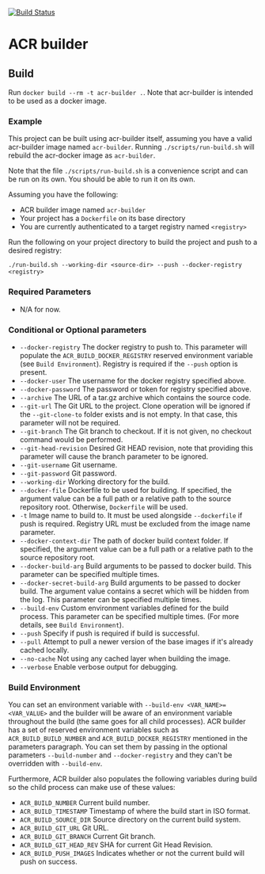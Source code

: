 [![Build Status](https://travis-ci.org/Azure/acr-builder.svg?branch=master)](https://travis-ci.org/Azure/acr-builder)

# ACR builder

## Build

Run `docker build --rm -t acr-builder .`. Note that acr-builder is intended to be used as a docker image.

### Example

This project can be built using acr-builder itself, assuming you have a valid acr-builder image named `acr-builder`. Running `./scripts/run-build.sh` will rebuild the acr-docker image as `acr-builder`.

Note that the file `./scripts/run-build.sh` is a convenience script and can be run on its own. You should be able to run it on its own.

Assuming you have the following:
* ACR builder image named `acr-builder`
* Your project has a `Dockerfile` on its base directory
* You are currently authenticated to a target registry named `<registry>`

Run the following on your project directory to build the project and push to a desired registry:
```
./run-build.sh --working-dir <source-dir> --push --docker-registry <registry>
```

### Required Parameters
- N/A for now.

### Conditional or Optional parameters
* `--docker-registry` The docker registry to push to. This parameter will populate the `ACR_BUILD_DOCKER_REGISTRY` reserved environment variable (see `Build Environment`). Registry is required if the `--push` option is present.
* `--docker-user` The username for the docker registry specified above.
* `--docker-password` The password or token for registry specified above.
* `--archive` The URL of a tar.gz archive which contains the source code.
* `--git-url` The Git URL to the project. Clone operation will be ignored if the `--git-clone-to` folder exists and is not empty. In that case, this parameter will not be required.
* `--git-branch` The Git branch to checkout. If it is not given, no checkout command would be performed.
* `--git-head-revision` Desired Git HEAD revision, note that providing this parameter will cause the branch parameter to be ignored.
* `--git-username` Git username.
* `--git-password` Git password.
* `--working-dir` Working directory for the build.
* `--docker-file` Dockerfile to be used for building. If specified, the argument value can be a full path or a relative path to the source repository root. Otherwise, `Dockerfile` will be used.
* `-t` Image name to build to. It must be used alongside `--dockerfile` if push is required. Registry URL must be excluded from the image name parameter.
* `--docker-context-dir` The path of docker build context folder. If specified, the argument value can be a full path or a relative path to the source repository root.
* `--docker-build-arg` Build arguments to be passed to docker build. This parameter can be specified multiple times.
* `--docker-secret-build-arg` Build arguments to be passed to docker build. The argument value contains a secret which will be hidden from the log. This parameter can be specified multiple times.
* `--build-env` Custom environment variables defined for the build process. This parameter can be specified multiple times. (For more details, see `Build Environment`).
* `--push` Specify if push is required if build is successful.
* `--pull` Attempt to pull a newer version of the base images if it's already cached locally.
* `--no-cache` Not using any cached layer when building the image.
* `--verbose` Enable verbose output for debugging.

### Build Environment
You can set an environment variable with `--build-env <VAR_NAME>=<VAR_VALUE>` and the builder will be aware of an environment variable throughout the build (the same goes for all child processes). ACR builder has a set of reserved environment variables such as `ACR_BUILD_BUILD_NUMBER` and `ACR_BUILD_DOCKER_REGISTRY` mentioned in the parameters paragraph. You can set them by passing in the optional parameters `--build-number` and `--docker-registry` and they can't be overridden with `--build-env`.

Furthermore, ACR builder also populates the following variables during build so the child process can make use of these values:

* `ACR_BUILD_NUMBER` Current build number.
* `ACR_BUILD_TIMESTAMP` Timestamp of where the build start in ISO format.
* `ACR_BUILD_SOURCE_DIR` Source directory on the current build system.
* `ACR_BUILD_GIT_URL` Git URL.
* `ACR_BUILD_GIT_BRANCH` Current Git branch.
* `ACR_BUILD_GIT_HEAD_REV` SHA for current Git Head Revision.
* `ACR_BUILD_PUSH_IMAGES` Indicates whether or not the current build will push on success.
